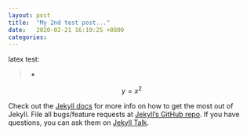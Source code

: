 ```yaml
---
layout: post
title:  "My 2nd test post..."
date:   2020-02-21 16:10:25 +0800
categories: 
---
```

latex test:

> - 

$$
y=x^2
$$




Check out the [Jekyll docs][jekyll-docs] for more info on how to get the most out of Jekyll. File all bugs/feature requests at [Jekyll’s GitHub repo][jekyll-gh]. If you have questions, you can ask them on [Jekyll Talk][jekyll-talk].

[jekyll-docs]: https://jekyllrb.com/docs/home
[jekyll-gh]:   https://github.com/jekyll/jekyll
[jekyll-talk]: https://talk.jekyllrb.com/
